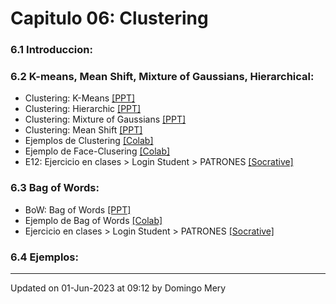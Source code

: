 
# Capitulo 06: Clustering
### 6.1 Introduccion:
### 6.2 K-means, Mean Shift, Mixture of Gaussians, Hierarchical:
* Clustering: K-Means [[PPT]](https://github.com/domingomery/patrones/blob/master/clases/Cap06_Clustering/presentations/PAT06_KMeans.pptx)
* Clustering: Hierarchic [[PPT]](https://github.com/domingomery/patrones/blob/master/clases/Cap06_Clustering/presentations/PAT06_Hierarchic.pptx)
* Clustering: Mixture of Gaussians [[PPT]](https://github.com/domingomery/patrones/blob/master/clases/Cap06_Clustering/presentations/PAT06_GaussMix.pptx)
* Clustering: Mean Shift [[PPT]](https://github.com/domingomery/patrones/blob/master/clases/Cap06_Clustering/presentations/PAT06_MeanShift.pptx)
* Ejemplos de Clustering [[Colab]](https://colab.research.google.com/drive/16I1xd-F1k2HiHxq8Qb6ysKgpQJ-Dj1nw?usp=sharing)
* Ejemplo de Face-Clusering [[Colab]](https://colab.research.google.com/drive/1ahAafZPMR2ysz44J9K3TOARW2R0twVbe?usp=sharing)
* E12: Ejercicio en clases > Login Student > PATRONES [[Socrative]](http://www.socrative.com)
### 6.3 Bag of Words:
* BoW: Bag of Words [[PPT]](https://github.com/domingomery/patrones/blob/master/clases/Cap06_Clustering/presentations/PAT06_BoW.pptx)
* Ejemplo de Bag of Words [[Colab]](https://colab.research.google.com/drive/161vqJL6yFALMFWYzp1IkKV3XC8Oi1Svc?usp=sharing)
* Ejercicio en clases > Login Student > PATRONES [[Socrative]](http://www.socrative.com)
### 6.4 Ejemplos:
---


Updated on 01-Jun-2023 at 09:12 by Domingo Mery
